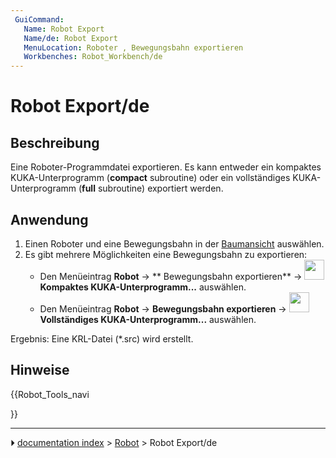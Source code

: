 ```yaml
---
 GuiCommand:
   Name: Robot Export
   Name/de: Robot Export
   MenuLocation: Roboter , Bewegungsbahn exportieren
   Workbenches: Robot_Workbench/de
---
```


# Robot Export/de



## Beschreibung

Eine Roboter-Programmdatei exportieren. Es kann entweder ein kompaktes KUKA-Unterprogramm (**compact** subroutine) oder ein vollständiges KUKA-Unterprogramm (**full** subroutine) exportiert werden.



## Anwendung

1.  Einen Roboter und eine Bewegungsbahn in der [Baumansicht](Tree_view/de.md) auswählen.
2.  Es gibt mehrere Möglichkeiten eine Bewegungsbahn zu exportieren:
    -   Den Menüeintrag **Robot** → ** Bewegungsbahn exportieren** → **<img src="images/Robot_Export.svg" width=32px> Kompaktes KUKA-Unterprogramm...** auswählen.
    -   Den Menüeintrag **Robot** → **Bewegungsbahn exportieren** → **<img src="images/Robot_Export.svg" width=32px> Vollständiges KUKA-Unterprogramm...** auswählen.

Ergebnis: Eine KRL-Datei (\*.src) wird erstellt.



## Hinweise





{{Robot_Tools_navi

}}



---
⏵ [documentation index](../README.md) > [Robot](Robot_Workbench.md) > Robot Export/de
